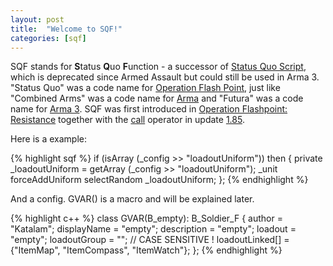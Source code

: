 ```yaml
---
layout: post
title:  "Welcome to SQF!"
categories: [sqf]
---
```


SQF stands for **S**tatus **Q**uo **F**unction - a successor of [Status Quo Script](https://community.bistudio.com/wiki/SQS_syntax), which is deprecated since Armed Assault but could still be used in Arma 3. "Status Quo" was a code name for [Operation Flash Point](https://en.wikipedia.org/wiki/Operation_Flashpoint), just like "Combined Arms" was a code name for [Arma](https://en.wikipedia.org/wiki/Arma_(video_game_series)) and "Futura" was a code name for [Arma 3](https://en.wikipedia.org/wiki/ARMA_3). SQF was first introduced in [Operation Flashpoint: Resistance](https://community.bistudio.com/wiki/Operation_Flashpoint:_Resistance_Introduction) together with the [call](https://community.bistudio.com/wiki/call) operator in update [1.85](https://community.bistudio.com/wiki/Category:Introduced_with_Operation_Flashpoint:_Resistance_version_1.85).

Here is a example:

{% highlight sqf %}
if (isArray (_config >> "loadoutUniform")) then {
    private _loadoutUniform = getArray (_config >> "loadoutUniform");
    _unit forceAddUniform selectRandom _loadoutUniform;
};
{% endhighlight %}

And a config. GVAR() is a macro and will be explained later.

{% highlight c++ %}
class GVAR(B_empty): B_Soldier_F {
    author = "Katalam";
    displayName = "empty";
    description = "empty";
    loadout = "empty";
    loadoutGroup = ""; // CASE SENSITIVE !
    loadoutLinked[] = {"ItemMap", "ItemCompass", "ItemWatch"};
};
{% endhighlight %}
